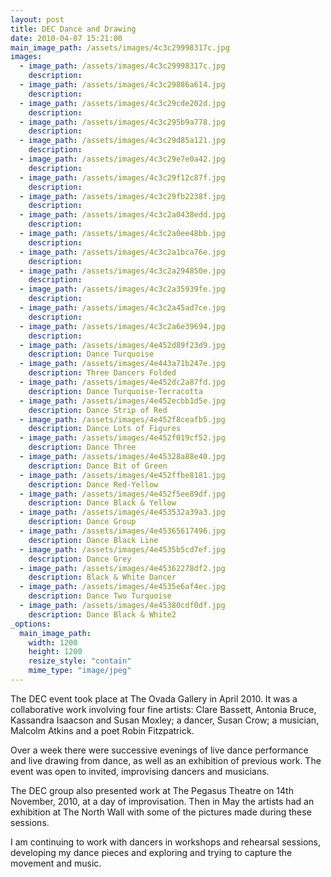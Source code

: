 ```yaml
---
layout: post
title: DEC Dance and Drawing
date: 2010-04-07 15:21:00
main_image_path: /assets/images/4c3c29998317c.jpg
images:
  - image_path: /assets/images/4c3c29998317c.jpg
    description:
  - image_path: /assets/images/4c3c29886a614.jpg
    description:
  - image_path: /assets/images/4c3c29cde202d.jpg
    description:
  - image_path: /assets/images/4c3c295b9a778.jpg
    description:
  - image_path: /assets/images/4c3c29d85a121.jpg
    description:
  - image_path: /assets/images/4c3c29e7e0a42.jpg
    description:
  - image_path: /assets/images/4c3c29f12c87f.jpg
    description:
  - image_path: /assets/images/4c3c29fb2238f.jpg
    description:
  - image_path: /assets/images/4c3c2a0438edd.jpg
    description:
  - image_path: /assets/images/4c3c2a0ee48bb.jpg
    description:
  - image_path: /assets/images/4c3c2a1bca76e.jpg
    description:
  - image_path: /assets/images/4c3c2a294850e.jpg
    description:
  - image_path: /assets/images/4c3c2a35939fe.jpg
    description:
  - image_path: /assets/images/4c3c2a45ad7ce.jpg
    description:
  - image_path: /assets/images/4c3c2a6e39694.jpg
    description:
  - image_path: /assets/images/4e452d89f23d9.jpg
    description: Dance Turquoise
  - image_path: /assets/images/4e443a71b247e.jpg
    description: Three Dancers Folded
  - image_path: /assets/images/4e452dc2a87fd.jpg
    description: Dance Turquoise-Terracotta
  - image_path: /assets/images/4e452ecbb1d5e.jpg
    description: Dance Strip of Red
  - image_path: /assets/images/4e452f8ceafb5.jpg
    description: Dance Lots of Figures
  - image_path: /assets/images/4e452f019cf52.jpg
    description: Dance Three
  - image_path: /assets/images/4e45328a88e40.jpg
    description: Dance Bit of Green
  - image_path: /assets/images/4e452ffbe8181.jpg
    description: Dance Red-Yellow
  - image_path: /assets/images/4e452f5ee89df.jpg
    description: Dance Black & Yellow
  - image_path: /assets/images/4e453532a39a3.jpg
    description: Dance Group
  - image_path: /assets/images/4e45365617496.jpg
    description: Dance Black Line
  - image_path: /assets/images/4e4535b5cd7ef.jpg
    description: Dance Grey
  - image_path: /assets/images/4e45362278df2.jpg
    description: Black & White Dancer
  - image_path: /assets/images/4e4535e6af4ec.jpg
    description: Dance Two Turquoise
  - image_path: /assets/images/4e45380cdf0df.jpg
    description: Dance Black & White2
_options:
  main_image_path:
    width: 1200
    height: 1200
    resize_style: "contain"
    mime_type: "image/jpeg"
---
```



The DEC event took place at The Ovada Gallery in April 2010. It was a collaborative work involving four fine artists: Clare Bassett, Antonia Bruce, Kassandra Isaacson and Susan Moxley; a dancer, Susan Crow; a musician, Malcolm Atkins and a poet Robin Fitzpatrick.

Over a week there were successive evenings of live dance performance and live drawing from dance, as well as an exhibition of previous work. The event was open to invited, improvising dancers and musicians.

The DEC group also presented work at The Pegasus Theatre on 14th November, 2010, at a day of improvisation. Then in May the artists had an exhibition at The North Wall with some of the pictures made during these sessions.

I am continuing to work with dancers in workshops and rehearsal sessions, developing my dance pieces and exploring and trying to capture the movement and music.